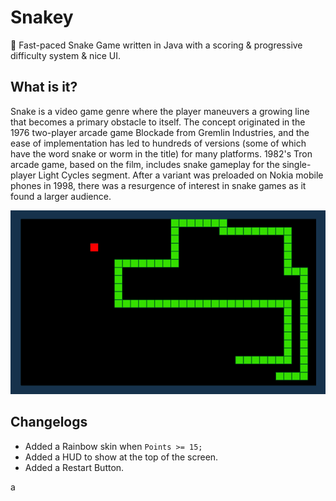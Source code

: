 # Snakey
🐍 Fast-paced Snake Game written in Java with a scoring & progressive difficulty system & nice UI.

## What is it?
Snake is a video game genre where the player maneuvers a growing line that becomes a primary obstacle to itself. The concept originated in the 1976 two-player arcade game Blockade from Gremlin Industries, and the ease of implementation has led to hundreds of versions (some of which have the word snake or worm in the title) for many platforms. 1982's Tron arcade game, based on the film, includes snake gameplay for the single-player Light Cycles segment. After a variant was preloaded on Nokia mobile phones in 1998, there was a resurgence of interest in snake games as it found a larger audience.

<img src="https://raw.githubusercontent.com/xShamir/Snakey/master/snake_game.png">

## Changelogs
- Added a Rainbow skin when ```Points >= 15;```
- Added a HUD to show at the top of the screen.
- Added a Restart Button.

a
